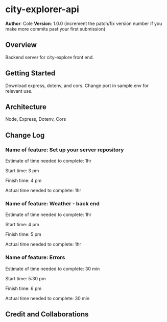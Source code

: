 # city-explorer-api

**Author**: Cole
**Version**: 1.0.0 (increment the patch/fix version number if you make more commits past your first submission)

## Overview

Backend server for city-explore front end. 

## Getting Started

Download express, dotenv, and cors. Change port in sample.env for relevant use.

## Architecture

Node, Express, Dotenv, Cors

## Change Log

### Name of feature: Set up your server repository

Estimate of time needed to complete: 1hr

Start time: 3 pm

Finish time: 4 pm

Actual time needed to complete: 1hr

### Name of feature: Weather - back end

Estimate of time needed to complete: 1hr

Start time: 4 pm

Finish time: 5 pm

Actual time needed to complete: 1hr

### Name of feature: Errors

Estimate of time needed to complete: 30 min

Start time: 5:30 pm

Finish time: 6 pm

Actual time needed to complete: 30 min

## Credit and Collaborations
<!-- Give credit (and a link) to other people or resources that helped you build this application. -->
